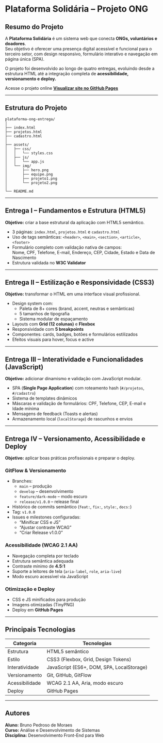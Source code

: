 # Plataforma Solidária – Projeto ONG

## Resumo do Projeto

A **Plataforma Solidária** é um sistema web que conecta **ONGs, voluntários e doadores**.  
Seu objetivo é oferecer uma presença digital acessível e funcional para o terceiro setor, com design responsivo, formulário interativo e navegação em página única (SPA).

O projeto foi desenvolvido ao longo de quatro entregas, evoluindo desde a estrutura HTML até a integração completa de **acessibilidade, versionamento e deploy.**

Acesse o projeto online
**[Visualizar site no GitHub Pages](https://brumor-2.github.io/Desenvolvimento-Front-End-Para-Web---Entrega-I-Fundamentos-e-Estrutura-o/)**

---

## Estrutura do Projeto

```plaintext
plataforma-ong-entrega/
│
├── index.html
├── projetos.html
├── cadastro.html
│
├── assets/
│   ├── css/
│   │   └── styles.css
│   ├── js/
│   │   └── app.js
│   └── img/
│       ├── hero.png
│       ├── equipe.png
│       ├── projeto1.png
│       └── projeto2.png
│
└── README.md
```

---

## Entrega I – Fundamentos e Estrutura (HTML5)

**Objetivo:** criar a base estrutural da aplicação com HTML5 semântico.

- 3 páginas: `index.html`, `projetos.html` e `cadastro.html`
- Uso de tags semânticas: `<header>`, `<main>`, `<section>`, `<article>`, `<footer>`
- Formulário completo com validação nativa de campos:  
  Nome, CPF, Telefone, E-mail, Endereço, CEP, Cidade, Estado e Data de Nascimento
- Estrutura validada no **W3C Validator**

---

## Entrega II – Estilização e Responsividade (CSS3)

**Objetivo:** transformar o HTML em uma interface visual profissional.

- Design system com:
  - Paleta de 8+ cores (brand, accent, neutras e semânticas)
  - 5 tamanhos de tipografia
  - Sistema modular de espaçamento
- Layouts com **Grid (12 colunas)** e **Flexbox**
- Responsividade com **5 breakpoints**
- Componentes: cards, badges, botões e formulários estilizados
- Efeitos visuais para hover, focus e active

---

## Entrega III – Interatividade e Funcionalidades (JavaScript)

**Objetivo:** adicionar dinamismo e validação com JavaScript modular.

- SPA (**Single Page Application**) com roteamento hash (`#/projetos`, `#/cadastro`)
- Sistema de templates dinâmicos
- Máscaras e validação de formulários: CPF, Telefone, CEP, E-mail e Idade mínima
- Mensagens de feedback (Toasts e alertas)
- Armazenamento local (`localStorage`) de rascunhos e envios

---

## Entrega IV – Versionamento, Acessibilidade e Deploy

**Objetivo:** aplicar boas práticas profissionais e preparar o deploy.

### GitFlow & Versionamento

- Branches:
  - `main` – produção
  - `develop` – desenvolvimento
  - `feature/dark-mode` – modo escuro
  - `release/v1.0.0` – release final
- Histórico de commits semântico (`feat:`, `fix:`, `style:`, `docs:`)
- Tag: `v1.0.0`
- Issues e milestones configuradas:
  - “Minificar CSS e JS”
  - “Ajustar contraste WCAG”
  - “Criar Release v1.0.0”

### Acessibilidade (WCAG 2.1 AA)

- Navegação completa por teclado  
- Estrutura semântica adequada  
- Contraste mínimo de **4.5:1**
- Suporte a leitores de tela (`aria-label`, `role`, `aria-live`)  
- Modo escuro acessível via JavaScript

### Otimização e Deploy

- CSS e JS minificados para produção  
- Imagens otimizadas (TinyPNG)  
- Deploy em **GitHub Pages**

---

## Principais Tecnologias

| Categoria | Tecnologias |
|------------|--------------|
| Estrutura | HTML5 semântico |
| Estilo | CSS3 (Flexbox, Grid, Design Tokens) |
| Interatividade | JavaScript (ES6+, DOM, SPA, LocalStorage) |
| Versionamento | Git, GitHub, GitFlow |
| Acessibilidade | WCAG 2.1 AA, Aria, modo escuro |
| Deploy | GitHub Pages |

---

## Autores

**Aluno:** Bruno Pedroso de Moraes  
**Curso:** Análise e Desenvolvimento de Sistemas  
**Disciplina:** Desenvolvimento Front-End para Web
